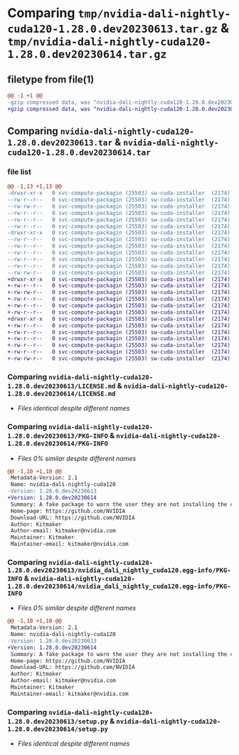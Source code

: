 # Comparing `tmp/nvidia-dali-nightly-cuda120-1.28.0.dev20230613.tar.gz` & `tmp/nvidia-dali-nightly-cuda120-1.28.0.dev20230614.tar.gz`

## filetype from file(1)

```diff
@@ -1 +1 @@
-gzip compressed data, was "nvidia-dali-nightly-cuda120-1.28.0.dev20230613.tar", last modified: Tue Jun 13 16:04:45 2023, max compression
+gzip compressed data, was "nvidia-dali-nightly-cuda120-1.28.0.dev20230614.tar", last modified: Wed Jun 14 16:44:39 2023, max compression
```

## Comparing `nvidia-dali-nightly-cuda120-1.28.0.dev20230613.tar` & `nvidia-dali-nightly-cuda120-1.28.0.dev20230614.tar`

### file list

```diff
@@ -1,13 +1,13 @@
-drwxr-xr-x   0 svc-compute-packagin (25503) sw-cuda-installer  (2174)        0 2023-06-13 16:04:45.280076 nvidia-dali-nightly-cuda120-1.28.0.dev20230613/
--rw-r--r--   0 svc-compute-packagin (25503) sw-cuda-installer  (2174)      459 2023-06-13 16:04:45.000000 nvidia-dali-nightly-cuda120-1.28.0.dev20230613/ERROR.txt
--rw-rw-r--   0 svc-compute-packagin (25503) sw-cuda-installer  (2174)    11336 2023-06-08 04:47:43.000000 nvidia-dali-nightly-cuda120-1.28.0.dev20230613/LICENSE.md
--rw-r--r--   0 svc-compute-packagin (25503) sw-cuda-installer  (2174)       27 2023-06-13 16:04:45.000000 nvidia-dali-nightly-cuda120-1.28.0.dev20230613/PACKAGE_NAME
--rw-r--r--   0 svc-compute-packagin (25503) sw-cuda-installer  (2174)     1668 2023-06-13 16:04:45.280076 nvidia-dali-nightly-cuda120-1.28.0.dev20230613/PKG-INFO
--rw-r--r--   0 svc-compute-packagin (25503) sw-cuda-installer  (2174)      286 2023-06-13 16:04:45.000000 nvidia-dali-nightly-cuda120-1.28.0.dev20230613/README.rst
-drwxr-xr-x   0 svc-compute-packagin (25503) sw-cuda-installer  (2174)        0 2023-06-13 16:04:45.280076 nvidia-dali-nightly-cuda120-1.28.0.dev20230613/nvidia_dali_nightly_cuda120.egg-info/
--rw-r--r--   0 svc-compute-packagin (25503) sw-cuda-installer  (2174)     1668 2023-06-13 16:04:45.000000 nvidia-dali-nightly-cuda120-1.28.0.dev20230613/nvidia_dali_nightly_cuda120.egg-info/PKG-INFO
--rw-r--r--   0 svc-compute-packagin (25503) sw-cuda-installer  (2174)      257 2023-06-13 16:04:45.000000 nvidia-dali-nightly-cuda120-1.28.0.dev20230613/nvidia_dali_nightly_cuda120.egg-info/SOURCES.txt
--rw-r--r--   0 svc-compute-packagin (25503) sw-cuda-installer  (2174)        1 2023-06-13 16:04:45.000000 nvidia-dali-nightly-cuda120-1.28.0.dev20230613/nvidia_dali_nightly_cuda120.egg-info/dependency_links.txt
--rw-r--r--   0 svc-compute-packagin (25503) sw-cuda-installer  (2174)       22 2023-06-13 16:04:45.000000 nvidia-dali-nightly-cuda120-1.28.0.dev20230613/nvidia_dali_nightly_cuda120.egg-info/top_level.txt
--rw-r--r--   0 svc-compute-packagin (25503) sw-cuda-installer  (2174)       38 2023-06-13 16:04:45.280076 nvidia-dali-nightly-cuda120-1.28.0.dev20230613/setup.cfg
--rw-rw-r--   0 svc-compute-packagin (25503) sw-cuda-installer  (2174)     4560 2023-06-08 04:47:43.000000 nvidia-dali-nightly-cuda120-1.28.0.dev20230613/setup.py
+drwxr-xr-x   0 svc-compute-packagin (25503) sw-cuda-installer  (2174)        0 2023-06-14 16:44:39.458159 nvidia-dali-nightly-cuda120-1.28.0.dev20230614/
+-rw-r--r--   0 svc-compute-packagin (25503) sw-cuda-installer  (2174)      459 2023-06-14 16:44:39.000000 nvidia-dali-nightly-cuda120-1.28.0.dev20230614/ERROR.txt
+-rw-rw-r--   0 svc-compute-packagin (25503) sw-cuda-installer  (2174)    11336 2023-06-14 04:38:44.000000 nvidia-dali-nightly-cuda120-1.28.0.dev20230614/LICENSE.md
+-rw-r--r--   0 svc-compute-packagin (25503) sw-cuda-installer  (2174)       27 2023-06-14 16:44:39.000000 nvidia-dali-nightly-cuda120-1.28.0.dev20230614/PACKAGE_NAME
+-rw-r--r--   0 svc-compute-packagin (25503) sw-cuda-installer  (2174)     1668 2023-06-14 16:44:39.454159 nvidia-dali-nightly-cuda120-1.28.0.dev20230614/PKG-INFO
+-rw-r--r--   0 svc-compute-packagin (25503) sw-cuda-installer  (2174)      286 2023-06-14 16:44:39.000000 nvidia-dali-nightly-cuda120-1.28.0.dev20230614/README.rst
+drwxr-xr-x   0 svc-compute-packagin (25503) sw-cuda-installer  (2174)        0 2023-06-14 16:44:39.454159 nvidia-dali-nightly-cuda120-1.28.0.dev20230614/nvidia_dali_nightly_cuda120.egg-info/
+-rw-r--r--   0 svc-compute-packagin (25503) sw-cuda-installer  (2174)     1668 2023-06-14 16:44:39.000000 nvidia-dali-nightly-cuda120-1.28.0.dev20230614/nvidia_dali_nightly_cuda120.egg-info/PKG-INFO
+-rw-r--r--   0 svc-compute-packagin (25503) sw-cuda-installer  (2174)      257 2023-06-14 16:44:39.000000 nvidia-dali-nightly-cuda120-1.28.0.dev20230614/nvidia_dali_nightly_cuda120.egg-info/SOURCES.txt
+-rw-r--r--   0 svc-compute-packagin (25503) sw-cuda-installer  (2174)        1 2023-06-14 16:44:39.000000 nvidia-dali-nightly-cuda120-1.28.0.dev20230614/nvidia_dali_nightly_cuda120.egg-info/dependency_links.txt
+-rw-r--r--   0 svc-compute-packagin (25503) sw-cuda-installer  (2174)       22 2023-06-14 16:44:39.000000 nvidia-dali-nightly-cuda120-1.28.0.dev20230614/nvidia_dali_nightly_cuda120.egg-info/top_level.txt
+-rw-r--r--   0 svc-compute-packagin (25503) sw-cuda-installer  (2174)       38 2023-06-14 16:44:39.458159 nvidia-dali-nightly-cuda120-1.28.0.dev20230614/setup.cfg
+-rw-rw-r--   0 svc-compute-packagin (25503) sw-cuda-installer  (2174)     4560 2023-06-14 04:38:44.000000 nvidia-dali-nightly-cuda120-1.28.0.dev20230614/setup.py
```

### Comparing `nvidia-dali-nightly-cuda120-1.28.0.dev20230613/LICENSE.md` & `nvidia-dali-nightly-cuda120-1.28.0.dev20230614/LICENSE.md`

 * *Files identical despite different names*

### Comparing `nvidia-dali-nightly-cuda120-1.28.0.dev20230613/PKG-INFO` & `nvidia-dali-nightly-cuda120-1.28.0.dev20230614/PKG-INFO`

 * *Files 0% similar despite different names*

```diff
@@ -1,10 +1,10 @@
 Metadata-Version: 2.1
 Name: nvidia-dali-nightly-cuda120
-Version: 1.28.0.dev20230613
+Version: 1.28.0.dev20230614
 Summary: A fake package to warn the user they are not installing the correct package.
 Home-page: https://github.com/NVIDIA
 Download-URL: https://github.com/NVIDIA
 Author: Kitmaker
 Author-email: kitmaker@nvidia.com
 Maintainer: Kitmaker
 Maintainer-email: kitmaker@nvidia.com
```

### Comparing `nvidia-dali-nightly-cuda120-1.28.0.dev20230613/nvidia_dali_nightly_cuda120.egg-info/PKG-INFO` & `nvidia-dali-nightly-cuda120-1.28.0.dev20230614/nvidia_dali_nightly_cuda120.egg-info/PKG-INFO`

 * *Files 0% similar despite different names*

```diff
@@ -1,10 +1,10 @@
 Metadata-Version: 2.1
 Name: nvidia-dali-nightly-cuda120
-Version: 1.28.0.dev20230613
+Version: 1.28.0.dev20230614
 Summary: A fake package to warn the user they are not installing the correct package.
 Home-page: https://github.com/NVIDIA
 Download-URL: https://github.com/NVIDIA
 Author: Kitmaker
 Author-email: kitmaker@nvidia.com
 Maintainer: Kitmaker
 Maintainer-email: kitmaker@nvidia.com
```

### Comparing `nvidia-dali-nightly-cuda120-1.28.0.dev20230613/setup.py` & `nvidia-dali-nightly-cuda120-1.28.0.dev20230614/setup.py`

 * *Files identical despite different names*

